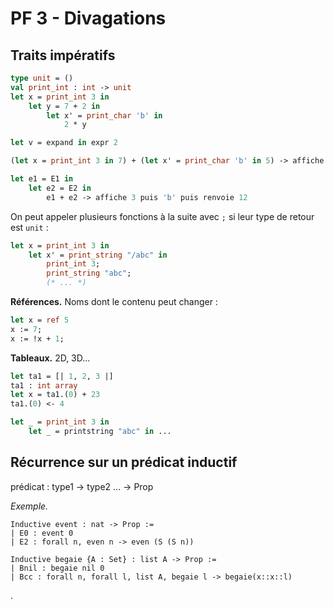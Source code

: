 # PF 3 - Divagations

## Traits impératifs

```ocaml
type unit = ()
val print_int : int -> unit
let x = print_int 3 in
    let y = 7 + 2 in
        let x' = print_char 'b' in
            2 * y

let v = expand in expr 2
```

```ocaml
(let x = print_int 3 in 7) + (let x' = print_char 'b' in 5) -> affiche 3 et 'b' dans un ordre qu'on ne peux pas connaître puis renvoie 12

let e1 = E1 in
    let e2 = E2 in
        e1 + e2 -> affiche 3 puis 'b' puis renvoie 12
```

On peut appeler plusieurs fonctions à la suite avec `;` si leur type de retour est `unit` :

```ocaml
let x = print_int 3 in
    let x' = print_string "/abc" in
        print_int 3;
        print_string "abc";
        (* ... *)
```

**Références.** Noms dont le contenu peut changer :

```ocaml
let x = ref 5
x := 7;
x := !x + 1;
```

**Tableaux.** 2D, 3D...

```ocaml
let ta1 = [| 1, 2, 3 |]
ta1 : int array
let x = ta1.(0) + 23
ta1.(0) <- 4

let _ = print_int 3 in
    let _ = printstring "abc" in ...
```

## Récurrence sur un prédicat inductif

prédicat : type1 -> type2 ... -> Prop

*Exemple.*

```coq
Inductive event : nat -> Prop :=
| E0 : event 0
| E2 : forall n, even n -> even (S (S n))
```

```coq
Inductive begaie {A : Set} : list A -> Prop :=
| Bnil : begaie nil 0
| Bcc : forall n, forall l, list A, begaie l -> begaie(x::x::l)
```

.
